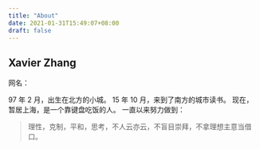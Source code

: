 ```yaml
---
title: "About"
date: 2021-01-31T15:49:07+08:00
draft: false
---
```


## Xavier Zhang

网名：

97 年 2 月，出生在北方的小城。
15 年 10 月，来到了南方的城市读书。
现在，暂居上海，是一个靠键盘吃饭的人。
一直以来努力做到：

> 理性，克制，平和，思考，不人云亦云，不盲目崇拜，不拿理想主意当借口。
